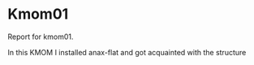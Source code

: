 Kmom01
===============================

Report for kmom01.

In this KMOM I installed anax-flat and got acquainted with the structure 
